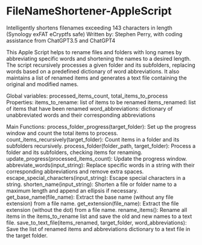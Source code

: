 # FileNameShortener-AppleScript
Intelligently shortens filenames exceeding 143 characters in length (Synology exFAT eCryptfs safe)
Written by: Stephen Perry, with coding assistance from ChatGPT3.5 and ChatGPT4

This Apple Script helps to rename files and folders with long names by abbreviating specific words and shortening the names to a desired length. The script recursively processes a given folder and its subfolders, replacing words based on a predefined dictionary of word abbreviations. It also maintains a list of renamed items and generates a text file containing the original and modified names.

Global variables: processed_items_count, total_items_to_process Properties: items_to_rename: list of items to be renamed items_renamed: list of items that have been renamed word_abbreviations: dictionary of unabbreviated words and their corresponding abbreviations 

Main Functions: 
process_folder_progress(target_folder): Set up the progress window and count the total items to process. count_items_recursively(target_folder): Count items in a folder and its subfolders recursively. 
process_folder(folder_path, target_folder): Process a folder and its subfolders, checking items for renaming. 
update_progress(processed_items_count): Update the progress window. 
abbreviate_words(input_string): Replace specific words in a string with their corresponding abbreviations and remove extra spaces. 
escape_special_characters(input_string): Escape special characters in a string. 
shorten_name(input_string): Shorten a file or folder name to a maximum length and append an ellipsis if necessary. 
get_base_name(file_name): Extract the base name (without any file extension) from a file name. 
get_extension(file_name): Extract the file extension (without the dot) from a file name. 
rename_items(): Rename all items in the items_to_rename list and save the old and new names to a text file. 
save_to_text_file(items_renamed, target_folder, word_abbreviations): Save the list of renamed items and abbreviations dictionary to a text file in the target folder.

